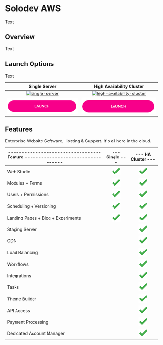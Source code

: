 # Solodev AWS
Text

## Overview
Text

## Launch Options
Text 

Single Server                                                                   | High Availability Cluster  
:------------------------------------------------------------------------------:|:------------------------------------------------------------------------------:
[![single-server](http://via.placeholder.com/425x425)](pages/solodev-single.md) | [![high-availability-cluster](http://via.placeholder.com/425x425)](pages/solodev-ha-cluster.md)
[![single-server-launch](pages/images/launch-btn.png)](pages/solodev-single.md) | [![ha-cluster-launch](pages/images/launch-btn.png)](pages/solodev-ha-cluster.md)

## Features
Enterprise Website Software, Hosting & Support. It's all here in the cloud.

---------------------------------- Feature  ---------------------------------- | --- Single ---                                          | --- HA Cluster ---  
-------------------------------------------------------------------------------|:-------------------------------------------------------:|:-------------------------------------------------------:
Web Studio                                                                     | ![feature-included](pages/images/checkmark.png)         | ![feature-included](pages/images/checkmark.png)
Modules + Forms                                                                | ![feature-included](pages/images/checkmark.png)         | ![feature-included](pages/images/checkmark.png)
Users + Permissions                                                            | ![feature-included](pages/images/checkmark.png)         | ![feature-included](pages/images/checkmark.png)
Scheduling + Versioning                                                        | ![feature-included](pages/images/checkmark.png)         | ![feature-included](pages/images/checkmark.png)
Landing Pages + Blog + Experiments                                             | ![feature-included](pages/images/checkmark.png)         | ![feature-included](pages/images/checkmark.png)
Staging Server                                                                 |                                                         | ![feature-included](pages/images/checkmark.png)
CDN                                                                            |                                                         | ![feature-included](pages/images/checkmark.png)
Load Balancing                                                                 |                                                         | ![feature-included](pages/images/checkmark.png)
Workflows                                                                      |                                                         | ![feature-included](pages/images/checkmark.png)
Integrations                                                                   |                                                         | ![feature-included](pages/images/checkmark.png)
Tasks                                                                          |                                                         | ![feature-included](pages/images/checkmark.png)
Theme Builder                                                                  |                                                         | ![feature-included](pages/images/checkmark.png)
API Access                                                                     |                                                         | ![feature-included](pages/images/checkmark.png)
Payment Processing                                                             |                                                         | ![feature-included](pages/images/checkmark.png)
Dedicated Account Manager                                                      |                                                         | ![feature-included](pages/images/checkmark.png)
